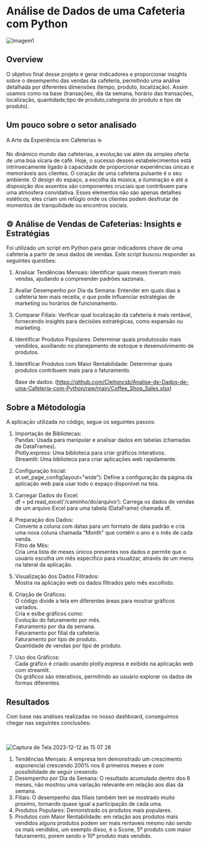 <h1>Análise de Dados de uma Cafeteria com Python </h1>


![Imagem1](https://github.com/Cleitoncsb/meu-Portfolio/assets/142935223/b9bf12f2-c1a3-46af-a8a8-b2fade673657)


 <h2> Overview   </h2>
 

O objetivo final desse projeto é gerar indicadores e proporcionar insights sobre o desempenho das vendas da cafeteria, permitindo uma análise detalhada por diferentes dimensões (tempo, produto, localização).
Assim usamos como na base (transações, dia da semana, horário das transações, localização, quantidade,tipo de produto,categoria do produto e tipo de produto). 


<h2>Um pouco sobre o setor analisado</h2>

A Arte da Experiência em Cafeterias ☕

No dinâmico mundo das cafeterias, a evolução vai além da simples oferta de uma boa xícara de café. Hoje, o sucesso desses estabelecimentos está intrinsecamente ligado à capacidade de proporcionar experiências únicas e memoráveis aos clientes. O coração de uma cafeteria pulsante é o seu ambiente. O design do espaço, a escolha da música, a iluminação e até a disposição dos assentos são componentes cruciais que contribuem para uma atmosfera convidativa. Esses elementos não são apenas detalhes estéticos; eles criam um refúgio onde os clientes podem desfrutar de momentos de tranquilidade ou encontros sociais.

<h2> ⚙️ Análise de Vendas de Cafeterias: Insights e Estratégias </h2>
Foi utilizado um script em Python para gerar indicadores chave de uma cafeteria a partir de seus dados de vendas.
Este script buscou responder as seguintes questões:</>

1. Analisar Tendências Mensais: Identificar quais meses tiveram mais vendas, ajudando a compreender padrões sazonais.
2. Avaliar Desempenho por Dia da Semana: Entender em quais dias a cafeteria tem mais receita, o que pode influenciar estratégias de marketing ou horários de funcionamento.
3. Comparar Filiais: Verificar qual localização da cafeteria é mais rentável, fornecendo insights para decisões estratégicas, como expansão ou marketing.
4. Identificar Produtos Populares: Determinar quais produtossão mais vendidos, auxiliando no planejamento de estoque e desenvolvimento de produtos.
5. Identificar Produtos com Maior Rentabilidade: Determinar quais produtos contribuem mais para o faturamento.<br>

   Base de dados: (https://github.com/Cleitoncsb/Analise-de-Dados-de-uma-Cafeteria-com-Python/raw/main/Coffee_Shop_Sales.xlsx)

<h2>Sobre a Métodologia</h2>
A aplicaçāo utilizada no código, segue os seguintes passos:</>

1. Importação de Bibliotecas:<br>
Pandas: Usada para manipular e analisar dados em tabelas (chamadas de DataFrames).<br>
Plotly.express: Uma biblioteca para criar gráficos interativos.<br>
Streamlit: Uma biblioteca para criar aplicações web rapidamente.<br>

2. Configuração Inicial:<br>
st.set_page_config(layout="wide"): Define a configuração da página da aplicação web para usar todo o espaço disponível na tela.<br>

3. Carregar Dados do Excel:<br>
df = pd.read_excel('/caminho/do/arquivo'): Carrega os dados de vendas de um arquivo Excel para uma tabela (DataFrame) chamada df.<br>

4. Preparação dos Dados:<br>
Converte a coluna com datas para um formato de data padrão e cria uma nova coluna chamada "Month" que contém o ano e o mês de cada venda.<br>
Filtro de Mês:<br>
Cria uma lista de meses únicos presentes nos dados e permite que o usuário escolha um mês específico para visualizar, através de um menu na lateral da aplicação.<br>

5. Visualização dos Dados Filtrados:<br>
Mostra na aplicação web os dados filtrados pelo mês escolhido.<br>

6. Criação de Gráficos:<br>
O código divide a tela em diferentes áreas para mostrar gráficos variados.<br>
Cria e exibe gráficos como:<br>
Evolução do faturamento por mês.<br>
Faturamento por dia da semana.<br>
Faturamento por filial da cafeteria.<br>
Faturamento por tipo de produto.<br>
Quantidade de vendas por tipo de produto.<br>

7. Uso dos Gráficos:<br>
Cada gráfico é criado usando plotly.express e exibido na aplicação web com streamlit.<br>
Os gráficos são interativos, permitindo ao usuário explorar os dados de formas diferentes.<br>


<h2>Resultados</h2>
Com base nas análises realizadas no nosso dashboard, conseguimos chegar nas seguintes conclusões:<br>
<br>
<br>

![Captura de Tela 2023-12-12 às 15 07 28](https://github.com/Cleitoncsb/Analise-de-Dados-de-uma-Cafeteria-com-Python/assets/142935223/c0b095c6-2ca3-4365-a423-0cf1bdec486e)

1. Tendências Mensais: A empresa tem demonstrado um crescimento exponencial crescendo 200% nos 6 primeiros meses e com possibilidade de seguir cresendo.<br>
2. Desempenho por Dia da Semana: O resultado acumulado dentro dos 6 meses, não mostrou uma variação relevante em relação aos dias da semana.<br>
3. Filiais: O desempenho das filiais também tem se mostrado muito proximo, tornando quase igual a participação de cada uma.<br>
4. Produtos Populares: Demonstrado os produtos mais populares.<br>
5. Produtos com Maior Rentabilidade: em relação aos produtos mais vendidos alguns produtos podem ser mais rentaveis mesmo não sendo os mais vendidos, um exemplo disso, é o Scone, 5º produto com maior faturamento, porem sendo o 10º produto mais vendido.<br>
